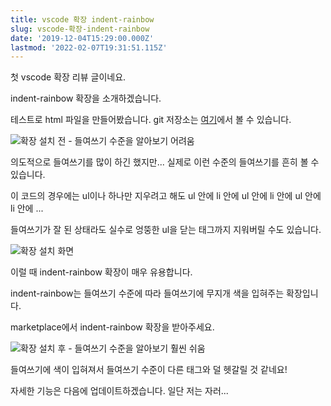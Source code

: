 ```yaml
---
title: vscode 확장 indent-rainbow
slug: vscode-확장-indent-rainbow
date: '2019-12-04T15:29:00.000Z'
lastmod: '2022-02-07T19:31:51.115Z'
---
```

첫 vscode 확장 리뷰 글이네요.

indent-rainbow 확장을 소개하겠습니다.

테스트로 html 파일을 만들어봤습니다. git 저장소는 [여기](https://github.com/mjy9088/vscode-ext-test)에서 볼 수 있습니다.

![확장 설치 전 - 들여쓰기 수준을 알아보기 어려움](../assets/4/without-ext.png)

의도적으로 들여쓰기를 많이 하긴 했지만... 실제로 이런 수준의 들여쓰기를 흔히 볼 수 있습니다.

이 코드의 경우에는 ul이나 하나만 지우려고 해도 ul 안에 li 안에 ul 안에 li 안에 ul 안에 li 안에 ...

들여쓰기가 잘 된 상태라도 실수로 엉뚱한 ul을 닫는 태그까지 지워버릴 수도 있습니다.

![확장 설치 화면](../assets/4/ext.png)

이럴 때 indent-rainbow 확장이 매우 유용합니다.

indent-rainbow는 들여쓰기 수준에 따라 들여쓰기에 무지개 색을 입혀주는 확장입니다.

marketplace에서 indent-rainbow 확장을 받아주세요.

![확장 설치 후 - 들여쓰기 수준을 알아보기 훨씬 쉬움](../assets/4/with-ext.png)

들여쓰기에 색이 입혀져서 들여쓰기 수준이 다른 태그와 덜 헷갈릴 것 같네요!

자세한 기능은 다음에 업데이트하겠습니다. 일단 저는 자러...
